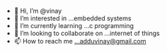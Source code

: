 - 👋 Hi, I’m @vinay
- 👀 I’m interested in ...embedded systems
- 🌱 I’m currently learning ...c programming
- 💞️ I’m looking to collaborate on ...internet of things
- 📫 How to reach me ...adduvinay@gmail.com

<!---
vinay/vinay is a ✨ special ✨ repository because its `README.md` (this file) appears on your GitHub profile.
You can click the Preview link to take a look at your changes.
--->
